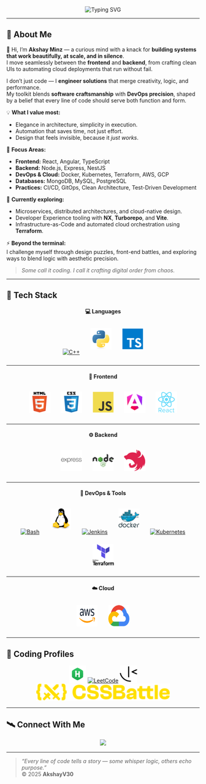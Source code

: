 <div align="center">

<img src="https://readme-typing-svg.herokuapp.com?font=Fira+Code&size=28&duration=3000&pause=500&color=F75C7E&center=true&vCenter=true&width=700&lines=Hey+there!+👋;Welcome+to+Akshay's+World!;Full-Stack+Developer+|+DevOps+Engineer+" alt="Typing SVG" />

</div>

---

## 🧠 About Me

👋 Hi, I’m **Akshay Minz** — a curious mind with a knack for **building systems that work beautifully, at scale, and in silence**.  
I move seamlessly between the **frontend** and **backend**, from crafting clean UIs to automating cloud deployments that run without fail.  

I don’t just code — I **engineer solutions** that merge creativity, logic, and performance.  
My toolkit blends **software craftsmanship** with **DevOps precision**, shaped by a belief that every line of code should serve both function and form.

💡 **What I value most:**  
- Elegance in architecture, simplicity in execution.  
- Automation that saves time, not just effort.  
- Design that feels invisible, because it *just works*.  

🧩 **Focus Areas:**  
- **Frontend:** React, Angular,  TypeScript  
- **Backend:** Node.js, Express, NestJS  
- **DevOps & Cloud:** Docker, Kubernetes, Terraform, AWS, GCP  
- **Databases:** MongoDB, MySQL, PostgreSQL  
- **Practices:** CI/CD, GitOps, Clean Architecture, Test-Driven Development  

🌱 **Currently exploring:**  
- Microservices, distributed architectures, and cloud-native design.  
- Developer Experience tooling with **NX**, **Turborepo**, and **Vite**.  
- Infrastructure-as-Code and automated cloud orchestration using **Terraform**.  

⚡ **Beyond the terminal:**  
I challenge myself through design puzzles, front-end battles, and exploring ways to blend logic with aesthetic precision.  

> *Some call it coding. I call it crafting digital order from chaos.*

---

## 🚀 Tech Stack

<div align="center">

#### 💻 Languages  
<a href="#"><img src="https://github.com/AkshayV30/AkshayV30/tree/master/public/logo/c++.png" alt="C++" width="55" height="55" style="margin:12px;"/></a>
<a href="https://www.python.org"><img src="https://raw.githubusercontent.com/devicons/devicon/master/icons/python/python-original.svg" alt="Python" width="55" height="55" style="margin:12px;"/></a>
<a href="https://www.typescriptlang.org/"><img src="https://raw.githubusercontent.com/devicons/devicon/master/icons/typescript/typescript-original.svg" alt="TypeScript" width="55" height="55" style="margin:12px;"/></a>

---

#### 🎨 Frontend  
<a href="#"><img src="https://raw.githubusercontent.com/devicons/devicon/master/icons/html5/html5-original-wordmark.svg" alt="HTML" width="55" height="55" style="margin:12px;"/></a>
<a href="#"><img src="https://raw.githubusercontent.com/devicons/devicon/master/icons/css3/css3-original-wordmark.svg" alt="CSS" width="55" height="55" style="margin:12px;"/></a>
<a href="#"><img src="https://raw.githubusercontent.com/devicons/devicon/master/icons/javascript/javascript-original.svg" alt="JavaScript" width="55" height="55" style="margin:12px;"/></a>
<a href="#"><img src="https://raw.githubusercontent.com/AkshayV30/AkshayV30/master/public/logo/angular_gradient.png" alt="Angular" width="55" height="55" style="margin:12px;"/></a>
<a href="#"><img src="https://raw.githubusercontent.com/devicons/devicon/master/icons/react/react-original-wordmark.svg" alt="React" width="55" height="55" style="margin:12px;"/></a>

---

#### ⚙️ Backend  
<a href="#"><img src="https://raw.githubusercontent.com/devicons/devicon/master/icons/express/express-original-wordmark.svg" alt="ExpressJS" width="55" height="55" style="margin:12px;"/></a>
<a href="#"><img src="https://raw.githubusercontent.com/devicons/devicon/master/icons/nodejs/nodejs-original-wordmark.svg" alt="NodeJS" width="55" height="55" style="margin:12px;"/></a>
<a href="https://nestjs.com/"><img src="https://github.com/AkshayV30/AkshayV30/blob/master/public/logo/swg/Nest_js.svg" alt="NestJS" width="55" height="55" style="margin:12px;"/></a>

---

#### 🧰 DevOps & Tools  
<a href="#"><img src="https://www.vectorlogo.zone/logos/gnu_bash/gnu_bash-icon.svg" alt="Bash" width="55" height="55" style="margin:12px;"/></a>
<a href="#"><img src="https://raw.githubusercontent.com/devicons/devicon/master/icons/linux/linux-original.svg" alt="Linux" width="55" height="55" style="margin:12px;"/></a>
<a href="#"><img src="https://www.vectorlogo.zone/logos/jenkins/jenkins-icon.svg" alt="Jenkins" width="55" height="55" style="margin:12px;"/></a>
<a href="#"><img src="https://raw.githubusercontent.com/devicons/devicon/master/icons/docker/docker-original-wordmark.svg" alt="Docker" width="55" height="55" style="margin:12px;"/></a>
<a href="#"><img src="https://www.vectorlogo.zone/logos/kubernetes/kubernetes-icon.svg" alt="Kubernetes" width="55" height="55" style="margin:12px;"/></a>
<a href="https://www.terraform.io/"><img src="https://raw.githubusercontent.com/AkshayV30/AkshayV30/master/public/logo/terraform.png" alt="Terraform" width="55" height="55" style="margin:12px;"/></a>

---

#### ☁️ Cloud  
<a href="#"><img src="https://raw.githubusercontent.com/AkshayV30/AkshayV30/master/public/logo/aws.png" alt="AWS" width="55" height="55" style="margin:12px;"/></a>
<a href="#"><img src="https://raw.githubusercontent.com/AkshayV30/AkshayV30/master/public/logo/swg/supercloud.svg" alt="GCP" width="55" height="55" style="margin:12px;"/></a>

</div>

---

## 🧩 Coding Profiles

<div align="center">
<a href="https://www.hackerrank.com/akshayatwork_v30" target="_blank"><img src="https://raw.githubusercontent.com/AkshayV30/AkshayV30/master/public/logo/HackerRank_logo.png" alt="HackerRank" height="45"/></a>
<a href="https://leetcode.com/akshayv30/" target="_blank"><img src="https://raw.githubusercontent.com/rahuldkjain/github-profile-readme-generator/master/src/images/icons/Social/leet-code.svg" alt="LeetCode" height="45"/></a>
<a href="https://www.frontendmentor.io/profile/AkshayV30" target="_blank"><img src="https://raw.githubusercontent.com/AkshayV30/AkshayV30/master/public/logo/swg/frontendmentor-svgrepo-com.svg" alt="Frontend Mentor" height="45"/></a>
<a href="https://cssbattle.dev/player/Azk4NxcEAKaAJkhKtJoSL5GyoTs1" target="_blank"><img src="https://raw.githubusercontent.com/AkshayV30/AkshayV30/master/public/logo/swg/cssBattle.svg" alt="CSSBattle" height="45"/></a>
</div>

---

## 🛰️ Connect With Me

<div align="center">
<a href="https://www.linkedin.com/in/akshayv30"><img src="https://img.shields.io/badge/LinkedIn-0077B5?style=for-the-badge&logo=linkedin&logoColor=white" /></a>
</div>

---

> *“Every line of code tells a story — some whisper logic, others echo purpose.”*  
> © 2025 **AkshayV30**

